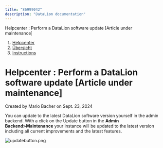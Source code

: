 ```yaml
---
title: "86999042"
description: "DataLion documentation"
---
```


Helpcenter : Perform a DataLion software update \[Article under maintenance\]  

1.  [Helpcenter](index.html)
2.  [Übersicht](2982609.html)
3.  [Instructions](Instructions_85524497.html)

# Helpcenter : Perform a DataLion software update \[Article under maintenance\]

Created by Mario Bacher on Sept. 23, 2024

You can update to the latest DataLion software version yourself in the admin backend. With a click on the Update button in the **Admin Backend>Maintenance** your instance will be updated to the latest version including all current improvements and the latest features.

![updatebutton.png](/img/86933512.png?width=760)
